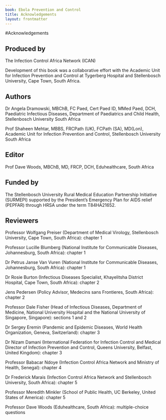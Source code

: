 ```yaml
---
book: Ebola Prevention and Control
title: Acknowledgements
layout: frontmatter
---
```


#Acknowledgements

## Produced by

The Infection Control Africa Network (ICAN)

Development of this book was a collaborative effort with the Academic Unit for Infection Prevention and Control at Tygerberg Hospital and Stellenbosch University, Cape Town, South Africa.

## Authors

Dr Angela Dramowski, MBChB, FC Paed, Cert Paed ID, MMed Paed, DCH, Paediatric Infectious Diseases, Department of Paediatrics and Child Health, Stellenbosch University South Africa

Prof Shaheen Mehtar, MBBS, FRCPath (UK), FCPath (SA), MD(Lon), Academic Unit for Infection Prevention and Control, Stellenbosch University South Africa 

## Editor

Prof Dave Woods, MBChB, MD, FRCP, DCH, Eduhealthcare, South Africa

## Funded by

The Stellenbosch University Rural Medical Education Partnership Initiative (SURMEPI) supported by the President’s Emergency Plan for AIDS relief (PEPFAR) through HRSA under the term T84HA21652.

## Reviewers 

Professor Wolfgang Preiser (Department of Medical Virology, Stellenbosch University, Cape Town, South Africa): chapter 1 

Professor Lucille Blumberg (National Institute for Communicable Diseases, Johannesburg, South Africa): chapter 1

Dr Petrus Janse Van Vuren (National Institute for Communicable Diseases, Johannesburg, South Africa): chapter 1

Dr Rosie Burton (Infectious Diseases Specialist, Khayelitsha District Hospital, Cape Town, South Africa): chapter 2

Jens Pedersen (Policy Advisor, Medecins sans Frontieres, South Africa): chapter 2

Professor Dale Fisher (Head of Infectious Diseases, Department of Medicine, National University Hospital and the National University of Singapore, Singapore): sections 1 and 2

Dr Sergey Eremin (Pandemic and Epidemic Diseases, World Health Organization, Geneva, Switzerland): chapter 3

Dr Nizam Damani (International Federation for Infection Control and Medical Director of Infection Prevention and Control, Queens University, Belfast, United Kingdom): chapter 3

Professor Babacar Ndoye (Infection Control Africa Network and Ministry of Health, Senegal): chapter 4

Dr Frederick Marais (Infection Control Africa Network and Stellenbosch University, South Africa): chapter 5

Professor Meredith Minkler (School of Public Health, UC Berkeley¸ United States of America): chapter 5

Professor Dave Woods (Eduhealthcare, South Africa): multiple-choice questions
